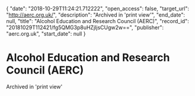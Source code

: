 {
  "date": "2018-10-29T11:24:21.712222", 
  "open_access": false, 
  "target_url": "http://aerc.org.uk/", 
  "description": "Archived in 'print view'", 
  "end_date": null, 
  "title": "Alcohol Education and Research Council (AERC)", 
  "record_id": "20181029T112421/fg5QMG3p8uHZjIjsCUgw2w==", 
  "publisher": "aerc.org.uk", 
  "start_date": null
}

# Alcohol Education and Research Council (AERC)

Archived in 'print view'